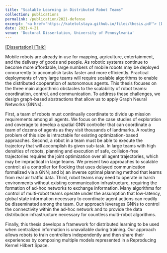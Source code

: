 ```yaml
---
title: "Scalable Learning in Distributed Robot Teams"
collection: publications
permalink: /publication/2021-defense
excerpt: '<a href="https://katetolstaya.github.io/files/thesis.pdf"> [Dissertation] </a> <a href="https://youtu.be/6TdE42DG47c"> [Talk] </a> '
date: 2021-4-21
venue: 'Doctoral Dissertation, University of Pennsylvania'
---
```


<a href="https://katetolstaya.github.io/files/thesis.pdf"> [Dissertation] </a> <a href="https://youtu.be/6TdE42DG47c"> [Talk] </a> 

Mobile robots are already in use for mapping, agriculture, entertainment, and the delivery of goods and people. As robotic systems continue to become more affordable, large numbers of mobile robots may be deployed concurrently to accomplish tasks faster and more efficiently. Practical deployments of very large teams will require scalable algorithms to enable the distributed cooperation of autonomous agents. This thesis focuses on the three main algorithmic obstacles to the scalability of robot teams: coordination, control, and communication. To address these challenges, we design graph-based abstractions that allow us to apply Graph Neural Networks (GNNs).

First, a team of robots must continually coordinate to divide up mission requirements among all agents. We focus on the case studies of exploration and coverage to develop a spatial GNN controller that can coordinate a team of dozens of agents as they visit thousands of landmarks. A routing problem of this size is intractable for existing optimization-based approaches.
Second, a robot in a team must be able to execute the trajectory that will accomplish its given sub-task. In large teams with high densities of robots, planning and execution of safe, collision-free trajectories requires the joint optimization over all agent trajectories, which may be impractical in large teams. We present two approaches to scalable control: a) a controller for flocking that uses delayed communication formalized via a GNN; and b) an inverse optimal planning method that learns from real air traffic data.
Third, robot teams may need to operate in harsh environments without existing communication infrastructure, requiring the formation of ad-hoc networks to exchange information. Many algorithms for control of multi-robot teams operate under the assumption that low-latency, global state information necessary to coordinate agent actions can readily be disseminated among the team. Our approach leverages GNNs to control the connectivity within the ad-hoc network and to provide the data distribution infrastructure necessary for countless multi-robot algorithms.

Finally, this thesis develops a framework for distributed learning to be used when centralized information is unavailable during training. Our approach allows robots to train controllers independently and then share their experiences by composing multiple models represented in a Reproducing Kernel Hilbert Space.

